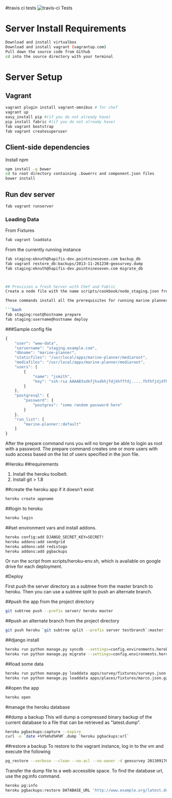 #travis ci tests
![travis-ci Tests](https://api.travis-ci.org/Ecotrust/solomon.png)


# Server Install Requirements
```bash
Download and install virtualbox
Download and install vagrant (vagrantup.com)
Pull down the source code from Github
cd into the source directory with your terminal
```

# Server Setup
## Vagrant
```bash
vagrant plugin install vagrant-omnibus # for chef
vagrant up
easy_install pip #(if you do not already have)
pip install fabric #(if you do not already have)
fab vagrant bootstrap
fab vagrant createsuperuser
```
## Client-side dependencies
Install npm
```bash
npm install -g bower
cd to root directory containing .bowerrc and component.json files
bower install
```

## Run dev server
```bash
fab vagrant runserver
```

### Loading Data
From Fixtures
```bash
fab vagrant loaddata
```

From the currently running instance
```bash
fab staging:eknuth@hapifis-dev.pointnineseven.com backup_db
fab vagrant restore_db:backups/2013-11-261230-geosurvey.dump
fab staging:eknuth@hapifis-dev.pointnineseven.com migrate_db



## Provision a fresh Server with Chef and Fabric
Create a node file with the name scripts/cookbook/node_staging.json from the template in scripts/cookbook/node_staging.json.template.  Set the postgresql password and add your ssh public key to scripts/node_staging.json.  Tested with Ubuntu 12.04 (precise pangolin).

These commands install all the prerequisites for running marine planner, including postgresql/postgis, python and all the required modules in a virtual environment as well as gunicorn and nginx to serve the static files.

```bash
fab staging:root@hostname prepare
fab staging:username@hostname deploy
```

###Sample config file
```javascript
{
    "user": "www-data",
    "servername": "staging.example.com",
    "dbname": "marine-planner",
    "staticfiles": "/usr/local/apps/marine-planner/mediaroot",
    "mediafiles": "/usr/local/apps/marine-planner/mediaroot",
    "users": [
        {
            "name": "jsmith",
            "key": "ssh-rsa AAAAB3sdkfjhsdkhjfdjkhfffdj.....fhfhfjdjdfhQ== jsmith@machine.local"
        }
    ],
    "postgresql": {
        "password": {
            "postgres": "some random password here"
        }
    },
    "run_list": [
        "marine-planner::default"
    ]
}
```

After the prepare command runs you will no longer be able to login as root with a password.  The prepare command creates one or more users with sudo access based on the list of users specified in the json file.

#Heroku
##requirements
1. Install the heroku toolbelt.
2. Install git > 1.8

##create the heroku app if it doesn't exist
```bash
heroku create appname
```

##login to heroku
```bash
heroku login
```

##set environment vars and install addons.
```bash
heroku config:add DJANGO_SECRET_KEY=SECRET!
heroku addons:add sendgrid
heroku addons:add redistogo
heroku addons:add pgbackups

```

Or run the script from scripts/heroku-env.sh, which is available on google drive for each deployment.

#Deploy

First push the server directory as a subtree from the master branch to heroku.  Then you can use a subtree split to push an alternate branch.

##push the app from the project directory
```bash
git subtree push --prefix server/ heroku master
```

##push an alternate branch from the project directory
```bash
git push heroku `git subtree split --prefix server testbranch`:master
```

##django install
```bash
heroku run python manage.py syncdb --settings=config.environments.heroku
heroku run python manage.py migrate --settings=config.environments.heroku
```

##load some data
```bash
heroku run python manage.py loaddata apps/survey/fixtures/surveys.json --settings=config.environments.heroku
heroku run python manage.py loaddata apps/places/fixtures/marco.json.gz --settings=config.environments.heroku
```

##open the app
```bash
heroku open
```

#manage the heroku database

##dump a backup
This will dump a compressed binary backup of the current database to a file that can be retrieved as "latest.dump".
```bash
heroku pgbackups:capture --expire
curl -o `date +%Y%m%d%H%M`.dump `heroku pgbackups:url`
```

##restore a backup
To restore to the vagrant instance, log in to the vm and execute the following
```bash
pg_restore --verbose --clean --no-acl --no-owner -d geosurvey 201309170950.dump
```

Transfer the dump file to a web accessible space.  To find the database url, use the pg:info command.
```bash
heroku pg:info
heroku pgbackups:restore DATABASE_URL 'http://www.example.org/latest.dump'
```

